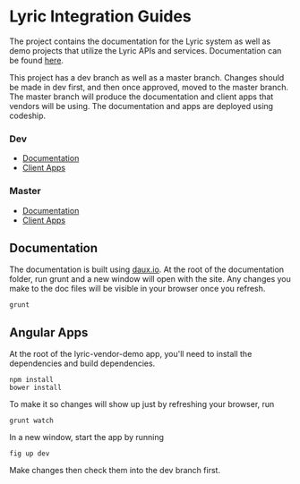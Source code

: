 # Lyric Integration Guides 

The project contains the documentation for the Lyric system as well as demo projects that utilize the Lyric APIs and services.  Documentation can be found [here](http://dev-docs.lyricfinancial.com/).

This project has a dev branch as well as a master branch.  Changes should be made in dev first, and then once approved, moved to the master branch.  The master branch will produce the documentation and client apps that vendors will be using.  The documentation and apps are deployed using codeship.

### Dev
* [Documentation](http://dev-docs.lyricfinancial.com/)
* [Client Apps](http://dev-vatm-demo.lyricfinancial.com/#/demo-server)

### Master
* [Documentation](http://docs.lyricfinancial.com/)
* [Client Apps](http://vatm-demo.lyricfinancial.com/#/demo-server)

## Documentation

The documentation is built using [daux.io](http://daux.io/index).  At the root of the documentation folder, run grunt and a new window will open with the site.  Any changes you make to the doc files will be visible in your browser once you refresh.

    grunt

## Angular Apps

At the root of the lyric-vendor-demo app, you'll need to install the dependencies and build dependencies.

    npm install
    bower install

To make it so changes will show up just by refreshing your browser, run

    grunt watch

In a new window, start the app by running

    fig up dev

Make changes then check them into the dev branch first.